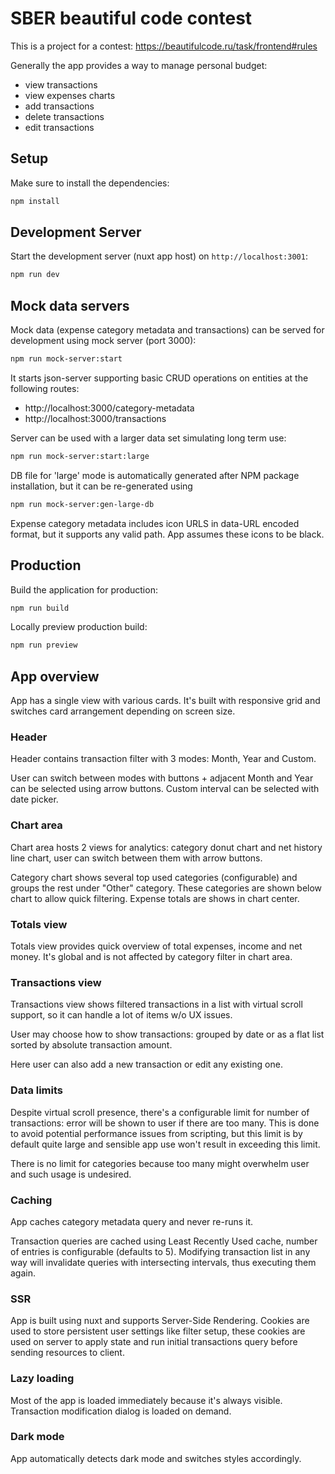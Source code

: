 # SBER beautiful code contest

This is a project for a contest: https://beautifulcode.ru/task/frontend#rules

Generally the app provides a way to manage personal budget:

- view transactions
- view expenses charts
- add transactions
- delete transactions
- edit transactions

## Setup

Make sure to install the dependencies:

```bash
npm install
```

## Development Server

Start the development server (nuxt app host) on `http://localhost:3001`:

```bash
npm run dev
```

## Mock data servers

Mock data (expense category metadata and transactions) can be served for
development using mock server (port 3000):

```bash
npm run mock-server:start
```

It starts json-server supporting basic CRUD operations on entities at the following routes:

- http://localhost:3000/category-metadata
- http://localhost:3000/transactions

Server can be used with a larger data set simulating long term use:

```bash
npm run mock-server:start:large
```

DB file for 'large' mode is automatically generated after NPM package installation, but it
can be re-generated using

```bash
npm run mock-server:gen-large-db
```

Expense category metadata includes icon URLS in data-URL encoded format, but it supports
any valid path. App assumes these icons to be black.


## Production

Build the application for production:

```bash
npm run build
```

Locally preview production build:

```bash
npm run preview
```
## App overview

App has a single view with various cards. It's built with responsive grid and switches
card arrangement depending on screen size.

### Header

Header contains transaction filter with 3 modes: Month, Year and Custom.

User can switch between modes with buttons + adjacent Month and Year can be selected
using arrow buttons. Custom interval can be selected with date picker.

### Chart area

Chart area hosts 2 views for analytics: category donut chart and net history line chart, user
can switch between them with arrow buttons.

Category chart shows several top used categories (configurable) and groups the rest under "Other" category.
These categories are shown below chart to allow quick filtering.
Expense totals are shows in chart center.

### Totals view

Totals view provides quick overview of total expenses, income and net money.
It's global and is not affected by category filter in chart area.

### Transactions view

Transactions view shows filtered transactions in a list with virtual scroll support, so
it can handle a lot of items w/o UX issues.

User may choose how to show transactions: grouped by date or as a flat list sorted by
absolute transaction amount.

Here user can also add a new transaction or edit any existing one.

### Data limits

Despite virtual scroll presence, there's a configurable limit
for number of transactions: error will be shown to user if there are too many. This is
done to avoid potential performance issues from scripting, but this limit is by default
quite large and sensible app use won't result in exceeding this limit.

There is no limit for categories because too many might overwhelm user and such usage is undesired.

### Caching

App caches category metadata query and never re-runs it.

Transaction queries are cached using Least Recently Used cache, number of entries is
configurable (defaults to 5).
Modifying transaction list in any way will invalidate queries with intersecting intervals,
thus executing them again.

### SSR

App is built using nuxt and supports Server-Side Rendering.
Cookies are used to store persistent user settings like filter setup, these cookies are used
on server to apply state and run initial transactions query before sending resources to client.

### Lazy loading

Most of the app is loaded immediately because it's always visible.
Transaction modification dialog is loaded on demand.

### Dark mode

App automatically detects dark mode and switches styles accordingly.